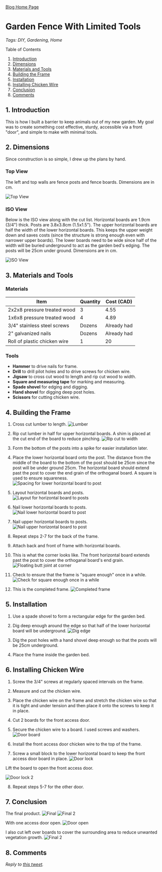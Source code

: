 [Blog Home Page](../../README.md)

# Garden Fence With Limited Tools

_Tags: DIY, Gardening, Home_

Table of Contents
1. [Introduction](#introduction)
2. [Dimensions](#dimensions)
3. [Materials and Tools](#materials)
4. [Building the Frame](#frame)
5. [Installation](#installation)
6. [Installing Chicken Wire](#wire)
7. [Conclusion](#conclusion)
8. [Comments](#comments)

##  1. <a name='introduction'></a>Introduction

This is how I built a barrier to keep animals out of my new garden. My goal was to create something cost effective, sturdy, accessible via a front "door", and simple to make with minimal tools.

## 2. <a name='dimensions'></a>Dimensions

Since construction is so simple, I drew up the plans by hand.

### Top View

The left and top walls are fence posts and fence boards. Dimensions are in cm.

![Top View](top.jpg)

### ISO View

Below is the ISO view along with the cut list. Horizontal boards are 1.9cm (3/4") thick. Posts are 3.8x3.8cm (1.5x1.5"). The upper horizontal boards are half the width of the lower horizontal boards. This keeps the upper weight down and saves costs (since the structure is strong enough even with narrower upper boards). The lower boards need to be wide since half of the width will be buried underground to act as the garden bed's edging. The posts will be 25cm under ground. Dimensions are in cm.

![ISO View](iso.jpg)

## 3. <a name='materials'></a>Materials and Tools

### Materials

| Item                         | Quantity   | Cost (CAD)  |
| ---------------------------- | ---------- | ----------- |
| 2x2x8 pressure treated wood  | 3          | 4.55        |
| 1x6x8 pressure treated wood  | 4          | 4.89        |
| 3/4" stainless steel screws  | Dozens     | Already had |
| 2" galvanized nails          | Dozens     | Already had |
| Roll of plastic chicken wire | 1          | 20          |

### Tools

* **Hammer** to drive nails for frame.
* **Drill** to drill pilot holes and to drive screws for chicken wire.
* **Jigsaw** to cross cut wood to length and rip cut wood to width.
* **Square and measuring tape** for marking and measuring.
* **Spade shovel** for edging and digging.
* **Hand shovel** for digging deep post holes.
* **Scissors** for cutting chicken wire.

## 4. <a name='frame'></a>Building the Frame

1. Cross cut lumber to length.
![Lumber](20200530_121426.jpg)

2. Rip cut lumber in half for upper horizontal boards. A shim is placed at the cut end of the board to reduce pinching.
![Rip cut to width](20200530_130019.jpg)

3. Form the bottom of the posts into a spike for easier installation later.

4. Place the lower horizontal board onto the post. The distance from the  middle of the board to the bottom of the post should be 25cm since the post will be under ground 25cm. The horizontal board should extend past the post to cover the end grain of the orthoganal board. A square is used to ensure squareness.
![Spacing for lower horizontal board to post](20200530_133933.jpg)

5. Layout horizontal boards and posts.
![Layout for horizontal board to posts](20200530_135203.jpg)

6. Nail lower horizontal boards to posts.
![Nail lower horizontal board to post](20200530_135218.jpg)

7. Nail upper horizontal boards to posts.
![Nail upper horizontal board to post](20200530_135221.jpg)

8. Repeat steps 2-7 for the back of the frame.

9. Attach back and front of frame with horizontal boards.

10. This is what the corner looks like. The front horizontal board extends past the post to cover the orthoganal board's end grain.
![Floating butt joint at corner](20200530_163841.jpg)

11. Check to ensure that the frame is "square enough" once in a while.
![Check for square enough once in a while](20200530_163908.jpg)

12. This is the completed frame.
![Completed frame](20200530_164129_2.jpg)

## 5. <a name='installation'></a>Installation

1. Use a spade shovel to form a rectangular edge for the garden bed.

2. Dig deep enough around the edge so that half of the lower horizontal board will be underground.
![Dig edge](20200530_164425.jpg)

3. Dig the post holes with a hand shovel deep enough so that the posts will be 25cm underground.

4. Place the frame inside the garden bed.

## 6. <a name='wire'></a>Installing Chicken Wire

1. Screw the 3/4" screws at regularly spaced intervals on the frame.

2. Measure and cut the chicken wire.

3. Place the chicken wire on the frame and stretch the chicken wire so that it is tight and under tension and then place it onto the screws to keep it in place.

4. Cut 2 boards for the front access door.

5. Secure the chicken wire to a board. I used screws and washers.
![Door board](20200601_210753.jpg)

6. Install the front access door chicken wire to the top of the frame.

7. Screw a small block to the lower horizontal board to keep the front access door board in place.
![Door lock](20200602_083607.jpg)

Lift the board to open the front access door.

![Door lock 2](20200602_083547.jpg)

8. Repeat steps 5-7 for the other door.

## 7. <a name='conclusion'></a>Conclusion

The final product.
![Final](20200602_083513.jpg)
![Final 2](20200603_160828.jpg)

With one access door open.
![Door open](20200603_161642.jpg)

I also cut left over boards to cover the surrounding area to reduce unwanted vegetation growth.
![Final 2](20200602_083622.jpg)

## 8. <a name='comments'></a>Comments

_Reply to [this tweet]()._